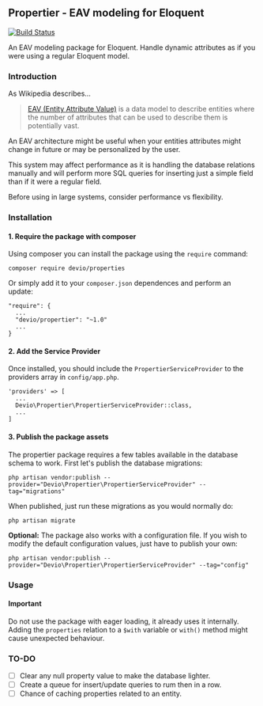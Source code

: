 ## Propertier - EAV modeling for Eloquent

[![Build Status](https://travis-ci.org/IsraelOrtuno/Propertier.svg?branch=master)](https://travis-ci.org/IsraelOrtuno/Propertier)

An EAV modeling package for Eloquent. Handle dynamic attributes as if you were using a regular Eloquent model.

### Introduction

As Wikipedia describes...

> [EAV (Entity Attribute Value)][1] is a data model to describe entities where the number of attributes that can be used to describe them is potentially vast.

An EAV architecture might be useful when your entities attributes might change in future or may be personalized by the user.

This system may affect performance as it is handling the database relations manually and will perform more SQL queries for inserting just a simple field than if it were a regular field.

Before using in large systems, consider performance vs flexibility.

### Installation

#### 1. Require the package with composer

Using composer you can install the package using the `require` command:

```
composer require devio/properties
```

Or simply add it to your `composer.json` dependences and perform an update:

```
"require": {
  ...
  "devio/propertier": "~1.0"
  ...
}
```

#### 2. Add the Service Provider

Once installed, you should include the `PropertierServiceProvider` to the providers array in `config/app.php`.

```
'providers' => [
  ...
  Devio\Propertier\PropertierServiceProvider::class,
  ...
]
```

#### 3. Publish the package assets

The propertier package requires a few tables available in the database schema to work. First let's publish the database migrations:

```
php artisan vendor:publish --provider="Devio\Propertier\PropertierServiceProvider" --tag="migrations"
```

When published, just run these migrations as you would normally do:

```
php artisan migrate
```

**Optional:** The package also works with a configuration file. If you wish to modify the default configuration values, just have to publish your own:

```
php artisan vendor:publish --provider="Devio\Propertier\PropertierServiceProvider" --tag="config"
```

### Usage

#### Important

Do not use the package with eager loading, it already uses it internally. Adding the `properties` relation to a `$with` variable or `with()` method might cause unexpected behaviour.


### TO-DO

- [ ] Clear any null property value to make the database lighter.
- [ ] Create a queue for insert/update queries to rum then in a row.
- [ ] Chance of caching properties related to an entity.

[1]: https://en.wikipedia.org/wiki/Entity%E2%80%93attribute%E2%80%93value_model
